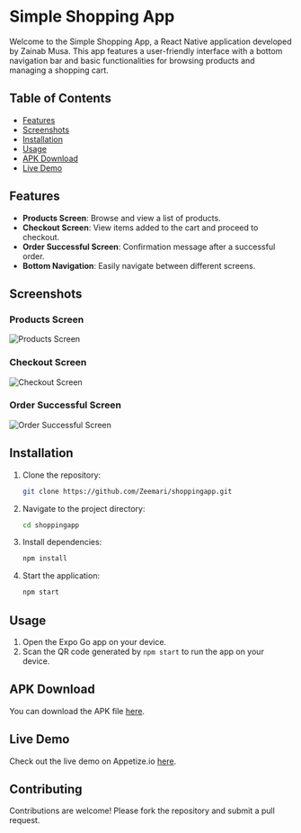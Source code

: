 # Simple Shopping App

Welcome to the Simple Shopping App, a React Native application developed by Zainab Musa. This app features a user-friendly interface with a bottom navigation bar and basic functionalities for browsing products and managing a shopping cart.

## Table of Contents

- [Features](#features)
- [Screenshots](#screenshots)
- [Installation](#installation)
- [Usage](#usage)
- [APK Download](#apk-download)
- [Live Demo](#live-demo)

## Features

- **Products Screen**: Browse and view a list of products.
- **Checkout Screen**: View items added to the cart and proceed to checkout.
- **Order Successful Screen**: Confirmation message after a successful order.
- **Bottom Navigation**: Easily navigate between different screens.

## Screenshots

### Products Screen
![Products Screen](screenshots/Screenshot_products.png)

### Checkout Screen
![Checkout Screen](screenshots/Screenshot_checkout.png)

### Order Successful Screen
![Order Successful Screen](screenshots/Screenshot_order.png)

## Installation

1. Clone the repository:
   ```bash
   git clone https://github.com/Zeemari/shoppingapp.git
   ```
2. Navigate to the project directory:
   ```bash
   cd shoppingapp
   ```
3. Install dependencies:
   ```bash
   npm install
   ```
4. Start the application:
   ```bash
   npm start
   ```

## Usage

1. Open the Expo Go app on your device.
2. Scan the QR code generated by `npm start` to run the app on your device.

## APK Download

You can download the APK file [here](https://drive.google.com/file/d/12DiXzajM2Ch5vzRLkoXYjK7Tpzu4gfRC/view?usp=drive_link).

## Live Demo

Check out the live demo on Appetize.io [here](https://appetize.io/app/u5odofg2joid5pedj2oviqkqb4?device=pixel7&osVersion=13.0).

## Contributing

Contributions are welcome! Please fork the repository and submit a pull request.

